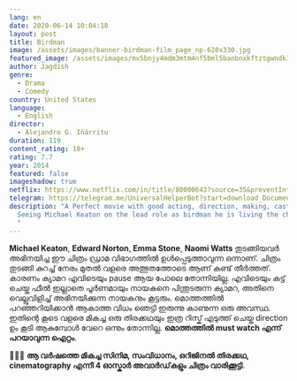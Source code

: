 ```yaml
---
lang: en
date: 2020-06-14 10:04:18
layout: post
title: Birdman
image: /assets/images/banner-birdman-film_page_np-620x330.jpg
featured_image: /assets/images/mv5bnjy4mdm3mtm4nf5bml5banbnxkftztgwndk1njk5mte-._v1_ql50_.jpg
author: Jagdish
genre:
  - Drama
  - Comedy
country: United States
language:
  - English
director:
  - Alejandro G. Iñárritu
duration: 119
content_rating: 18+
rating: 7.7
year: 2014
featured: false
imageshadow: true
netflix: https://www.netflix.com/in/title/80000643?source=35&preventIntent=true
telegram: https://telegram.me/UniversalHelperBot?start=download_Document_422
description: "A Perfect movie with good acting, direction, making, casting etc.
  Seeing Michael Keaton on the lead role as birdman he is living the character.
  "
---
```

**Michael Keaton**, **Edward Norton**, **Emma Stone**, **Naomi Watts** തുടങ്ങിയവർ അഭിനയിച്ച ഈ ചിത്രം ഡ്രാമ വിഭാഗത്തിൽ ഉൾപ്പെടുത്താവുന്ന ഒന്നാണ്. ചിത്രം തുടങ്ങി കുറച്ച് നേരം മുതൽ വളരെ അത്ഭുതത്തോടെ ആണ് കണ്ട് തീർത്തത്. കാരണം ക്യാമറ എവിടെയും pause ആയ പോലെ തോന്നിയില്ല. എവിടെയും കട്ട്‌ ചെയ്ത ഫീൽ ഇല്ലാതെ പൂർണമായും നായകനെ പിന്തുടരുന്ന ക്യാമറ, അതിനെ വെല്ലുവിളിച്ച് അഭിനയിക്കുന്ന നായകനും കൂട്ടരും. മൊത്തത്തിൽ പറഞ്ഞറിയിക്കാൻ ആകാത്ത വിധം ഞെട്ടി ഇരുന്നു കാണുന്ന ഒരു അവസ്ഥ. ഇതിന്റെ കൂടെ വളരെ മികച്ച ഒരു തിരക്കഥയും ഇത്ര റിസ്ക് എടുത്ത് ചെയ്ത direction ഉം കൂടി ആകുമ്പോൾ വേറെ ഒന്നും തോന്നില്ല. **മൊത്തത്തിൽ must watch എന്ന് പറയാവുന്ന ഐറ്റം**.

👌🏻🔥 **ആ വർഷത്തെ മികച്ച സിനിമ, സംവിധാനം, ഒറിജിനൽ തിരക്കഥ, cinematography എന്നീ 4 ഓസ്കാർ അവാർഡ്‌കളും ചിത്രം വാരിക്കൂട്ടി**.
